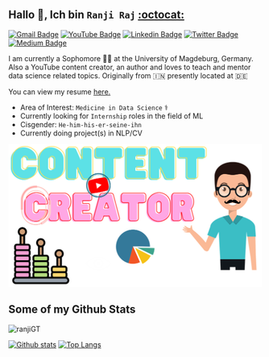 ## Hallo 👋, Ich bin `Ranji Raj` [:octocat:](https://www.github.com/ranjiGT/)
[![Gmail Badge](https://img.shields.io/badge/ProtonMail-8B89CC?style=for-the-badge&logo=protonmail&logoColor=white)](mailto:ranjiraj9@protonmail.com) [![YouTube Badge](https://img.shields.io/badge/YouTube-FF0000?style=for-the-badge&logo=youtube&logoColor=white)](https://www.youtube.com/c/RanjiRaj18/)
[![Linkedin Badge](https://img.shields.io/badge/LinkedIn-0077B5?style=for-the-badge&logo=linkedin&logoColor=white)](https://www.linkedin.com/in/reng99/) [![Twitter Badge](https://img.shields.io/badge/Twitter-1DA1F2?style=for-the-badge&logo=twitter&logoColor=white)](https://twitter.com/iamranjiraj)  [![Medium Badge](https://img.shields.io/badge/Medium-12100E?style=for-the-badge&logo=medium&logoColor=white)](https://ranjiraj4141.medium.com/)<p align='left'>I am currently a Sophomore :man_student: at the University of Magdeburg, Germany. Also a YouTube content creator, an author and loves to teach and mentor data science related topics. Originally from 🇮🇳 presently located at 🇩🇪 </p><p align='left'> You can view my resume <a href='https://rpubs.com/ranjiraj9/powerresume ' target=_blank><u>here</u>.</a></p>
- Area of Interest: `Medicine in Data Science` ⚕️
- Currently looking for `Internship` roles in the field of ML
- Cisgender: `He-him-his-er-seine-ihn`
- Currently doing project(s) in NLP/CV

![](https://github.com/ranjiGT/ranjiGT/blob/main/shine.svg)


## Some of my Github Stats
<p align=left> <img src=https://komarev.com/ghpvc/?username=ranjiGT alt=ranjiGT /> </p>

[![Github stats](https://github-readme-stats.vercel.app/api?username=ranjiGT&show_icons=true&include_all_commits=true)](https://github.com/ranjiGT/github-readme-stats)
[![Top Langs](https://github-readme-stats.vercel.app/api/top-langs/?username=ranjiGT&layout=compact)](https://github.com/ranjiGT/github-readme-stats)
